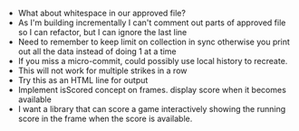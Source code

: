 * What about whitespace in our approved file?
* As I'm building incrementally I can't comment out parts of approved file so I can refactor, but I can ignore the last line
* Need to remember to keep limit on collection in sync otherwise you print out all the data instead of doing 1 at a time
* If you miss a micro-commit, could possibly use local history to recreate.
* This will not work for multiple strikes in a row
* Try this as an HTML line for output
* Implement isScored concept on frames. display score when it becomes available
* I want a library that can score a game interactively showing the running score in the frame when the score is available. 

